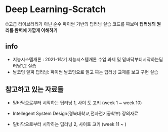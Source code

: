 # Deep Learning-Scratch
🙄고급 라이브러리가 아닌 순수 파이썬 기반의 딥러닝 실습 코드를 짜보며 **딥러닝의 원리를 완벽에 가깝게 이해하기**


## info 
- 지능시스템개론 : 2021-1학기 지능시스템개론 수업 과제 및 밑바닥부터시작하는딥러닝1,2 실습  
- 날코딩 알짜 딥러닝: 파이썬 날코딩으로 알고 짜는 딥러닝 교재를 보고 구현 실습  


## 참고하고 있는 자료들
- 밑바닥으로부터 시작하는 딥러닝 1, 사이 토 고키 (week 1 ~ week 10)
- Intellegent System Design(경북대학교,전자전기공학부) 강의자료

- 밑바닥으로부터 시작하는 딥러닝 2, 사이토 고키 (week 11 ~ )
